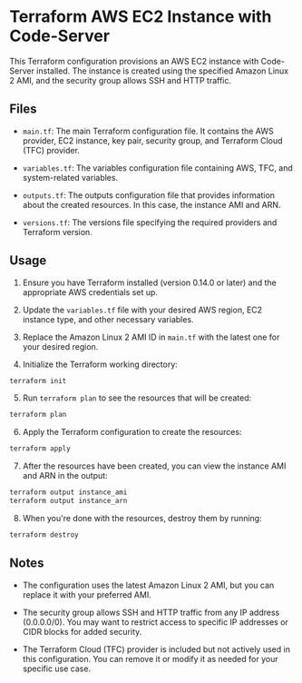 # Terraform AWS EC2 Instance with Code-Server

This Terraform configuration provisions an AWS EC2 instance with Code-Server installed. The instance is created using the specified Amazon Linux 2 AMI, and the security group allows SSH and HTTP traffic.

## Files

- `main.tf`: The main Terraform configuration file. It contains the AWS provider, EC2 instance, key pair, security group, and Terraform Cloud (TFC) provider.

- `variables.tf`: The variables configuration file containing AWS, TFC, and system-related variables.

- `outputs.tf`: The outputs configuration file that provides information about the created resources. In this case, the instance AMI and ARN.

- `versions.tf`: The versions file specifying the required providers and Terraform version.

## Usage

1. Ensure you have Terraform installed (version 0.14.0 or later) and the appropriate AWS credentials set up.

2. Update the `variables.tf` file with your desired AWS region, EC2 instance type, and other necessary variables.

3. Replace the Amazon Linux 2 AMI ID in `main.tf` with the latest one for your desired region.

4. Initialize the Terraform working directory:

```bash
terraform init
```

5. Run `terraform plan` to see the resources that will be created:

```bash
terraform plan
```

6. Apply the Terraform configuration to create the resources:

```bash
terraform apply
```

7. After the resources have been created, you can view the instance AMI and ARN in the output:

```bash
terraform output instance_ami
terraform output instance_arn
```

8. When you're done with the resources, destroy them by running:

```bash
terraform destroy
```

## Notes

- The configuration uses the latest Amazon Linux 2 AMI, but you can replace it with your preferred AMI.

- The security group allows SSH and HTTP traffic from any IP address (0.0.0.0/0). You may want to restrict access to specific IP addresses or CIDR blocks for added security.

- The Terraform Cloud (TFC) provider is included but not actively used in this configuration. You can remove it or modify it as needed for your specific use case.